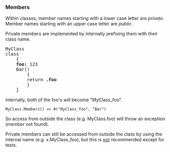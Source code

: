 ### Members

Within classes, member names starting with a lower case letter are *private*. Member names starting with an upper case letter are *public*.

Private members are implemented by internally prefixing them with their class name.
<pre>
MyClass
class
    {
    <b>foo:</b> 123
    Bar()
        {
        return <b>.foo</b>
        }
    }
</pre>

Internally, both of the foo's will become "MyClass_foo".

``` suneido
MyClass.Members() => #("MyClass_foo", "Bar")
```

So access from outside the class (e.g. MyClass.foo) will throw an exception (member not found).

Private members can still be accessed from outside the class by using the internal name (e.g. x.MyClass_foo), but this is <u>not</u> recommended except for tests.